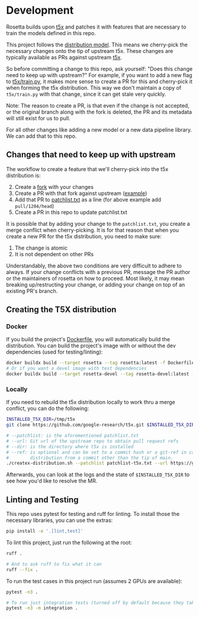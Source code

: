 # Development
Rosetta builds upon [t5x](https://github.com/google-research/t5x) and patches it with features
that are necessary to train the models defined in this repo.

This project follows the [distribution model](https://opensource.com/article/18/7/forks-vs-distributions). This means
we cherry-pick the necessary changes onto the tip of upstream t5x. These changes are typically available as PRs
against upstream [t5x](https://github.com/google-research/t5x).

So before committing a change to this repo, ask yourself: "Does this change need to keep up with
upstream?" For example, if you want to add a new flag to [t5x/train.py](https://github.com/google-research/t5x/blob/main/t5x/train.py),
it makes more sense to create a PR for this and cherry-pick it when forming the t5x distribution.
This way we don't maintain a copy of `t5x/train.py` with that change, since it can get stale
very quickly.

Note: The reason to create a PR, is that even if the change is not accepted, or the original
branch along with the fork is deleted, the PR and its metadata will still exist for us to
pull.

For all other changes like adding a new model or a new data pipeline library. We can add that
to this repo.

## Changes that need to keep up with upstream
The workflow to create a feature that we'll cherry-pick into the t5x distribution is:

2. Create a [fork](https://github.com/google-research/t5x/fork) with your changes
3. Create a PR with that fork against upstream ([example](https://github.com/google-research/t5x/pull/1204))
4. Add that PR to [patchlist.txt](../patchlist.txt) as a line (for above example add `pull/1204/head`)
5. Create a PR in this repo to update patchlist.txt

It is possible that by adding your change to the `patchlist.txt`, you create a merge conflict
when cherry-picking. It is for that reason that when you create a new PR for the t5x
distribution, you need to make sure:

1. The change is atomic
2. It is not dependent on other PRs

Understandably, the above two conditions are very difficult to adhere to always. If your change
conflicts with a previous PR, message the PR author or the maintainers of rosetta on how to
proceed. Most likely, it may mean breaking up/restructing your change, or adding your change
on top of an existing PR's branch.

## Creating the T5X distribution

### Docker
If you build the project's [Dockerfile](../Dockerfile), you will automatically build the distribution.
You can build the project's image with or without the dev dependencies (used for testing/linting):
```bash
docker buildx build --target rosetta --tag rosetta:latest -f Dockerfile.t5x .
# Or if you want a devel image with test dependencies
docker buildx build --target rosetta-devel --tag rosetta-devel:latest -f Dockerfile.t5x .
```

### Locally
If you need to rebuild the t5x distribution locally to work thru a merge conflict,
you can do the following:
```bash
INSTALLED_T5X_DIR=/tmp/t5x
git clone https://github.com/google-research/t5x.git $INSTALLED_T5X_DIR

# --patchlist: is the aforementioned patchlist.txt 
# --url: Git url of the upstream repo to obtain pull request refs
# --dir: is the directory where t5x is installed
# --ref: is optional and can be set to a commit hash or a git-ref in case you want to build the
#        distribution from a commit other than the tip of main.
./createx-distribution.sh --patchlist patchlist-t5x.txt --url https://github.com/google-research/t5x.git --dir $INSTALLED_T5X_DIR --ref 79909538d7d98a46966cc683ec7fa606b0f7cf78
```

Afterwards, you can look at the logs and the state of `$INSTALLED_T5X_DIR` to see how you'd like
to resolve the MR.

## Linting and Testing
This repo uses pytest for testing and ruff for linting. To install those the necessary libraries, you can
use the extras:
```bash
pip install -e '.[lint,test]'
```

To lint this project, just run the following at the root:
```bash
ruff .

# And to ask ruff to fix what it can
ruff --fix .
```

To run the test cases in this project run (assumes 2 GPUs are available):
```bash
pytest -n3 .

# To run just integration tests (turned off by default because they take longer)
pytest -n3 -m integration .
```

